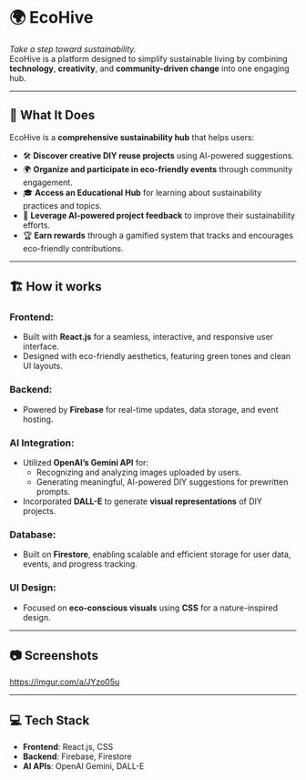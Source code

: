 # 🌍 **EcoHive**
*Take a step toward sustainability.*  
EcoHive is a platform designed to simplify sustainable living by combining **technology**, **creativity**, and **community-driven change** into one engaging hub.

---

## 🚀 **What It Does**
EcoHive is a **comprehensive sustainability hub** that helps users:

- 🛠️ **Discover creative DIY reuse projects** using AI-powered suggestions.  
- 🌍 **Organize and participate in eco-friendly events** through community engagement.  
- 🎓 **Access an Educational Hub** for learning about sustainability practices and topics.  
- 🔎 **Leverage AI-powered project feedback** to improve their sustainability efforts.  
- 🏆 **Earn rewards** through a gamified system that tracks and encourages eco-friendly contributions.  

---

## 🏗️ **How it works**

### **Frontend**:
- Built with **React.js** for a seamless, interactive, and responsive user interface.  
- Designed with eco-friendly aesthetics, featuring green tones and clean UI layouts.  

### **Backend**:
- Powered by **Firebase** for real-time updates, data storage, and event hosting.  

### **AI Integration**:
- Utilized **OpenAI’s Gemini API** for:
  - Recognizing and analyzing images uploaded by users.  
  - Generating meaningful, AI-powered DIY suggestions for prewritten prompts.  
- Incorporated **DALL-E** to generate **visual representations** of DIY projects.  

### **Database**:
- Built on **Firestore**, enabling scalable and efficient storage for user data, events, and progress tracking.  

### **UI Design**:
- Focused on **eco-conscious visuals** using **CSS** for a nature-inspired design.
  
---

## 📷 **Screenshots**
https://imgur.com/a/JYzo05u

---

## 💻 **Tech Stack**
- **Frontend**: React.js, CSS  
- **Backend**: Firebase, Firestore  
- **AI APIs**: OpenAI Gemini, DALL-E  
  

